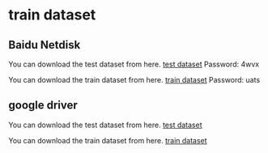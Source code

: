 # train dataset


## Baidu Netdisk
You can download the test dataset from here. [test dataset](https://pan.baidu.com/s/1ca-28_5cwyV22A6uiG0Mwg)
Password: 4wvx

You can download the train dataset from here. [train dataset](https://pan.baidu.com/s/1rcGF0r1stwxesJSKRYRKgg)
Password: uats


## google driver
You can download the test dataset from here. [test dataset](https://drive.google.com/file/d/1VDA8Ppqw9D1uEwTHOrImcugFg9gP3t3o/view?usp=drive_link)

You can download the train dataset from here. [train dataset](https://drive.google.com/file/d/1SeSzdbWLcpnqEAhYmGd3nmvkC1UoWm1m/view?usp=drive_link)

